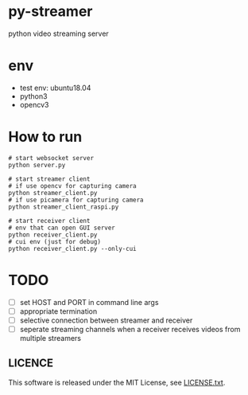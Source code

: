 # py-streamer
python video streaming server

# env

- test env: ubuntu18.04
- python3
- opencv3

# How to run

```
# start websocket server
python server.py

# start streamer client
# if use opencv for capturing camera
python streamer_client.py
# if use picamera for capturing camera
python streamer_client_raspi.py

# start receiver client
# env that can open GUI server
python receiver_client.py
# cui env (just for debug)
python receiver_client.py --only-cui
```

# TODO
- [ ] set HOST and PORT in command line args
- [ ] appropriate termination
- [ ] selective connection between streamer and receiver
- [ ] seperate streaming channels when a receiver receives videos from multiple streamers

## LICENCE

This software is released under the MIT License, see [LICENSE.txt](https://github.com/reouno/py-streamer/blob/master/LICENSE.txt).
